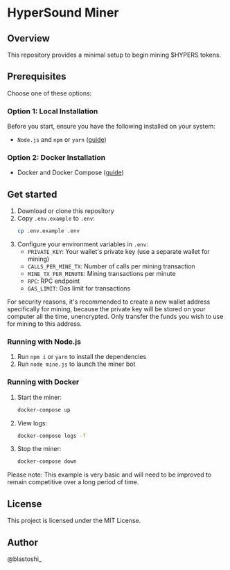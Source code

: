 # HyperSound Miner

## Overview
This repository provides a minimal setup to begin mining $HYPERS tokens.

## Prerequisites
Choose one of these options:

### Option 1: Local Installation
Before you start, ensure you have the following installed on your system: 
- ```Node.js``` and ```npm``` or ```yarn``` ([guide](https://docs.npmjs.com/downloading-and-installing-node-js-and-npm))

### Option 2: Docker Installation
- Docker and Docker Compose ([guide](https://docs.docker.com/compose/install/))

## Get started

1. Download or clone this repository
2. Copy `.env.example` to `.env`:
   ```bash
   cp .env.example .env
   ```
3. Configure your environment variables in `.env`:
   - `PRIVATE_KEY`: Your wallet's private key (use a separate wallet for mining)
   - `CALLS_PER_MINE_TX`: Number of calls per mining transaction
   - `MINE_TX_PER_MINUTE`: Mining transactions per minute
   - `RPC`: RPC endpoint
   - `GAS_LIMIT`: Gas limit for transactions

For security reasons, it's recommended to create a new wallet address specifically for mining, because the private key will be stored on your computer all the time, unencrypted. Only transfer the funds you wish to use for mining to this address.

### Running with Node.js
1. Run ```npm i``` or ```yarn``` to install the dependencies
2. Run ```node mine.js``` to launch the miner bot

### Running with Docker
1. Start the miner:
   ```bash
   docker-compose up
   ```
2. View logs:
   ```bash
   docker-compose logs -f
   ```
3. Stop the miner:
   ```bash
   docker-compose down
   ```

Please note: This example is very basic and will need to be improved to remain competitive over a long period of time.

## License

This project is licensed under the MIT License.

## Author

@blastoshi_
